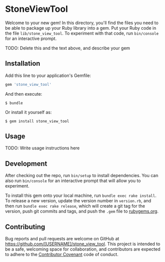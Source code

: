 # StoneViewTool

Welcome to your new gem! In this directory, you'll find the files you need to be able to package up your Ruby library into a gem. Put your Ruby code in the file `lib/stone_view_tool`. To experiment with that code, run `bin/console` for an interactive prompt.

TODO: Delete this and the text above, and describe your gem

## Installation

Add this line to your application's Gemfile:

```ruby
gem 'stone_view_tool'
```

And then execute:

    $ bundle

Or install it yourself as:

    $ gem install stone_view_tool

## Usage

TODO: Write usage instructions here

## Development

After checking out the repo, run `bin/setup` to install dependencies. You can also run `bin/console` for an interactive prompt that will allow you to experiment.

To install this gem onto your local machine, run `bundle exec rake install`. To release a new version, update the version number in `version.rb`, and then run `bundle exec rake release`, which will create a git tag for the version, push git commits and tags, and push the `.gem` file to [rubygems.org](https://rubygems.org).

## Contributing

Bug reports and pull requests are welcome on GitHub at https://github.com/[USERNAME]/stone_view_tool. This project is intended to be a safe, welcoming space for collaboration, and contributors are expected to adhere to the [Contributor Covenant](http://contributor-covenant.org) code of conduct.

